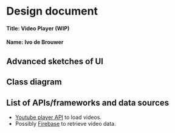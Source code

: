 # Design document
#### Title: Video Player (WIP)
#### Name: Ivo de Brouwer


## Advanced sketches of UI

## Class diagram
	
## List of APIs/frameworks and data sources
- [Youtube player API](https://developers.google.com/youtube/android/player/) to load videos.
- Possibly [Firebase](https://firebase.google.com/) to retrieve video data.
